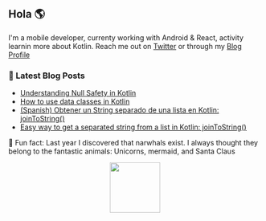## Hola 🌎

I'm a mobile developer, currenty working with Android & React, activity learnin more about Kotlin. Reach me out on [Twitter](http://twitter.com/jbc7agg) or through my [Blog Profile](http://dev.to/jbc7ag) 


### 🔖 Latest Blog Posts
<!-- BLOG-POST-LIST:START -->
- [Understanding Null Safety in Kotlin](https://dev.to/jbc7ag/understanding-null-safety-in-kotlin-10e2)
- [How to use data classes in Kotlin](https://dev.to/jbc7ag/how-to-use-data-classes-in-kotlin-39gl)
- [(Spanish) Obtener un String separado de una lista en Kotlin:  joinToString()
](https://dev.to/jbc7ag/spanish-obtener-un-string-separado-de-una-lista-en-kotlin-jointostring-1gi3)
- [Easy way to get a separated string from a list in Kotlin: joinToString()](https://dev.to/jbc7ag/easy-way-to-get-a-separated-string-from-a-list-in-kotlin-jointostring-3oe0)
<!-- BLOG-POST-LIST:END -->

🌟 Fun fact: Last year I discovered that narwhals exist. I always thought they belong to the fantastic animals: Unicorns, mermaid, and Santa Claus

<p align="center">
    <img height="100" width="100" src="https://images.vexels.com/media/users/3/162345/isolated/preview/950ef5d8ba4d6a1c3052141f90c5d2f2-narval-colmillo-aleta-cola-plana-by-vexels.png"/>
</p>
